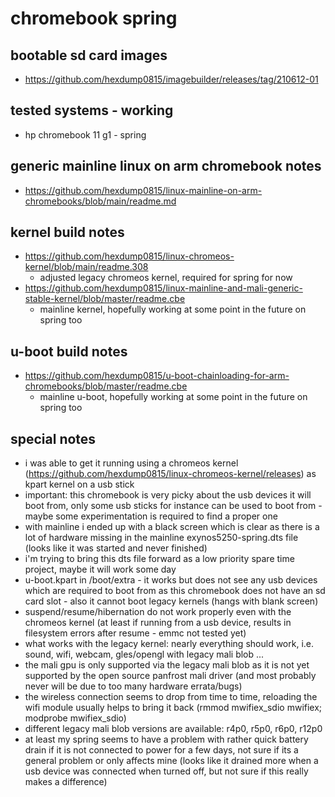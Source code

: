 # chromebook spring

## bootable sd card images

- https://github.com/hexdump0815/imagebuilder/releases/tag/210612-01

## tested systems - working

- hp chromebook 11 g1 - spring 

## generic mainline linux on arm chromebook notes

- https://github.com/hexdump0815/linux-mainline-on-arm-chromebooks/blob/main/readme.md

## kernel build notes

- https://github.com/hexdump0815/linux-chromeos-kernel/blob/main/readme.308
  - adjusted legacy chromeos kernel, required for spring for now
- https://github.com/hexdump0815/linux-mainline-and-mali-generic-stable-kernel/blob/master/readme.cbe
  - mainline kernel, hopefully working at some point in the future on spring too

## u-boot build notes

- https://github.com/hexdump0815/u-boot-chainloading-for-arm-chromebooks/blob/master/readme.cbe
  - mainline u-boot, hopefully working at some point in the future on spring too

## special notes

- i was able to get it running using a chromeos kernel (https://github.com/hexdump0815/linux-chromeos-kernel/releases) as kpart kernel on a usb stick
- important: this chromebook is very picky about the usb devices it will boot from, only some usb sticks for instance can be used to boot from - maybe some experimentation is required to find a proper one
- with mainline i ended up with a black screen which is clear as there is a lot of hardware missing in the mainline exynos5250-spring.dts file (looks like it was started and never finished)
- i'm trying to bring this dts file forward as a low priority spare time project, maybe it will work some day
- u-boot.kpart in /boot/extra - it works but does not see any usb devices which are required to boot from as this chromebook does not have an sd card slot - also it cannot boot legacy kernels (hangs with blank screen)
- suspend/resume/hibernation do not work properly even with the chromeos kernel (at least if running from a usb device, results in filesystem errors after resume - emmc not tested yet)
- what works with the legacy kernel: nearly everything should work, i.e. sound, wifi, webcam, gles/opengl with legacy mali blob ...
- the mali gpu is only supported via the legacy mali blob as it is not yet supported by the open source panfrost mali driver (and most probably never will be due to too many hardware errata/bugs)
- the wireless connection seems to drop from time to time, reloading the wifi module usually helps to bring it back (rmmod mwifiex_sdio mwifiex; modprobe mwifiex_sdio)
- different legacy mali blob versions are available: r4p0, r5p0, r6p0, r12p0
- at least my spring seems to have a problem with rather quick battery drain if it is not connected to power for a few days, not sure if its a general problem or only affects mine (looks like it drained more when a usb device was connected when turned off, but not sure if this really makes a difference)
